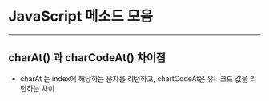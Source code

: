 # JavaScript 메소드 모음

---

>

## charAt() 과 charCodeAt() 차이점

- charAt 는 index에 해당하는 문자를 리턴하고, chartCodeAt은 유니코드 값을 리턴하는 차이

